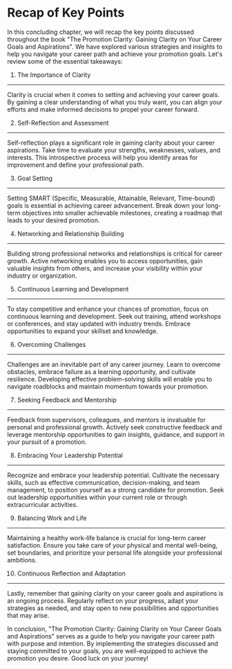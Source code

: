 Recap of Key Points
==========================================

In this concluding chapter, we will recap the key points discussed throughout the book "The Promotion Clarity: Gaining Clarity on Your Career Goals and Aspirations". We have explored various strategies and insights to help you navigate your career path and achieve your promotion goals. Let's review some of the essential takeaways:

1. The Importance of Clarity
----------------------------

Clarity is crucial when it comes to setting and achieving your career goals. By gaining a clear understanding of what you truly want, you can align your efforts and make informed decisions to propel your career forward.

2. Self-Reflection and Assessment
---------------------------------

Self-reflection plays a significant role in gaining clarity about your career aspirations. Take time to evaluate your strengths, weaknesses, values, and interests. This introspective process will help you identify areas for improvement and define your professional path.

3. Goal Setting
---------------

Setting SMART (Specific, Measurable, Attainable, Relevant, Time-bound) goals is essential in achieving career advancement. Break down your long-term objectives into smaller achievable milestones, creating a roadmap that leads to your desired promotion.

4. Networking and Relationship Building
---------------------------------------

Building strong professional networks and relationships is critical for career growth. Active networking enables you to access opportunities, gain valuable insights from others, and increase your visibility within your industry or organization.

5. Continuous Learning and Development
--------------------------------------

To stay competitive and enhance your chances of promotion, focus on continuous learning and development. Seek out training, attend workshops or conferences, and stay updated with industry trends. Embrace opportunities to expand your skillset and knowledge.

6. Overcoming Challenges
------------------------

Challenges are an inevitable part of any career journey. Learn to overcome obstacles, embrace failure as a learning opportunity, and cultivate resilience. Developing effective problem-solving skills will enable you to navigate roadblocks and maintain momentum towards your promotion.

7. Seeking Feedback and Mentorship
----------------------------------

Feedback from supervisors, colleagues, and mentors is invaluable for personal and professional growth. Actively seek constructive feedback and leverage mentorship opportunities to gain insights, guidance, and support in your pursuit of a promotion.

8. Embracing Your Leadership Potential
--------------------------------------

Recognize and embrace your leadership potential. Cultivate the necessary skills, such as effective communication, decision-making, and team management, to position yourself as a strong candidate for promotion. Seek out leadership opportunities within your current role or through extracurricular activities.

9. Balancing Work and Life
--------------------------

Maintaining a healthy work-life balance is crucial for long-term career satisfaction. Ensure you take care of your physical and mental well-being, set boundaries, and prioritize your personal life alongside your professional ambitions.

10. Continuous Reflection and Adaptation
----------------------------------------

Lastly, remember that gaining clarity on your career goals and aspirations is an ongoing process. Regularly reflect on your progress, adapt your strategies as needed, and stay open to new possibilities and opportunities that may arise.

In conclusion, "The Promotion Clarity: Gaining Clarity on Your Career Goals and Aspirations" serves as a guide to help you navigate your career path with purpose and intention. By implementing the strategies discussed and staying committed to your goals, you are well-equipped to achieve the promotion you desire. Good luck on your journey!
